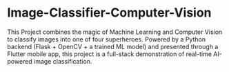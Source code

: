 # Image-Classifier-Computer-Vision
 This Project combines the magic of Machine Learning and Computer Vision to classify images into one of four superheroes. Powered by a Python backend (Flask + OpenCV + a trained ML model) and presented through a Flutter mobile app, this project is a full-stack demonstration of real-time AI-powered image classification.
